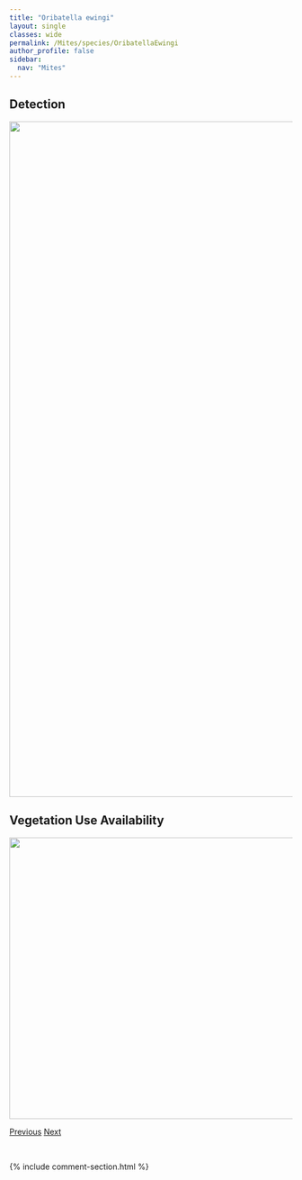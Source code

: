 ```yaml
---
title: "Oribatella ewingi"
layout: single
classes: wide
permalink: /Mites/species/OribatellaEwingi
author_profile: false
sidebar:
  nav: "Mites"
---
```


<h2>Detection</h2>

<a href="https://drive.google.com/uc?export=view&id=17GMwrm3qZdxPQVNMVmQK5JaiJB4BI2rK">
<img src="https://drive.google.com/uc?export=view&id=17GMwrm3qZdxPQVNMVmQK5JaiJB4BI2rK" height = "1200" width = "800">
</a>


<h2>Vegetation Use Availability</h2>

<a href="https://drive.google.com/uc?export=view&id=1DAG-PF5YWVKeNNHcftUsr2UcQvwF22Ab">
<img src="https://drive.google.com/uc?export=view&id=1DAG-PF5YWVKeNNHcftUsr2UcQvwF22Ab" height = "500" width = "1000">
</a>


<a href="/DevelopmentWebsite/Mites/species/OribatellaCanadensis" class="pagination--pager" title="Oribatella canadensis">Previous</a> <a href="/DevelopmentWebsite/Mites/species/OribatellaJacoti" class="pagination--pager" title="Oribatella jacoti">Next</a>

<p>&nbsp;</p>

{% include comment-section.html %}

